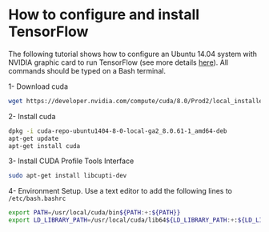 # How to configure and install TensorFlow
The following tutorial shows how to configure an Ubuntu  14.04 system with NVIDIA graphic card to run TensorFlow (see more details [here](https://www.tensorflow.org/install/install_linux#InstallingNativePip)). All commands should be typed on a Bash terminal.

1- Download cuda
```bash
wget https://developer.nvidia.com/compute/cuda/8.0/Prod2/local_installers/cuda-repo-ubuntu1404-8-0-local-ga2_8.0.61-1_amd64-deb
```

2- Install cuda
```bash
dpkg -i cuda-repo-ubuntu1404-8-0-local-ga2_8.0.61-1_amd64-deb
apt-get update
apt-get install cuda
```

3- Install CUDA Profile Tools Interface
```bash
sudo apt-get install libcupti-dev
```

4- Environment Setup. Use a text editor to add the following lines to `/etc/bash.bashrc `
```bash
export PATH=/usr/local/cuda/bin${PATH:+:${PATH}}
export LD_LIBRARY_PATH=/usr/local/cuda/lib64${LD_LIBRARY_PATH:+:${LD_LIBRARY_PATH}}
```